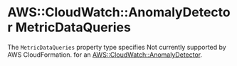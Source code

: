 # AWS::CloudWatch::AnomalyDetector MetricDataQueries<a name="aws-properties-cloudwatch-anomalydetector-metricdataqueries"></a>

<a name="aws-properties-cloudwatch-anomalydetector-metricdataqueries-description"></a>The `MetricDataQueries` property type specifies Not currently supported by AWS CloudFormation\. for an [AWS::CloudWatch::AnomalyDetector](aws-resource-cloudwatch-anomalydetector.md)\.